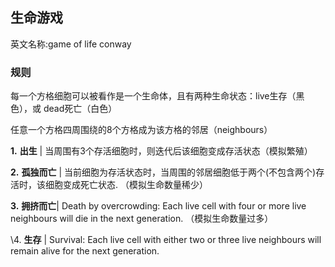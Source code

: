 ## 生命游戏

英文名称:game of life conway

### 规则

每一个方格细胞可以被看作是一个生命体，且有两种生命状态：live生存（黑色），或 dead死亡（白色）

任意一个方格四周围绕的8个方格成为该方格的邻居（neighbours）

**1.** **出生** | 当周围有3个存活细胞时，则迭代后该细胞变成存活状态（模拟繁殖）

**2.** **孤独而亡** | 当前细胞为存活状态时，当周围的邻居细胞低于两个(不包含两个)存活时，该细胞变成死亡状态. （模拟生命数量稀少）

**3.** **拥挤而亡**| Death by overcrowding: Each live cell with four or more live neighbours will die in the next generation. （模拟生命数量过多）

\4. **生存** | Survival: Each live cell with either two or three live neighbours will remain alive for the next generation.